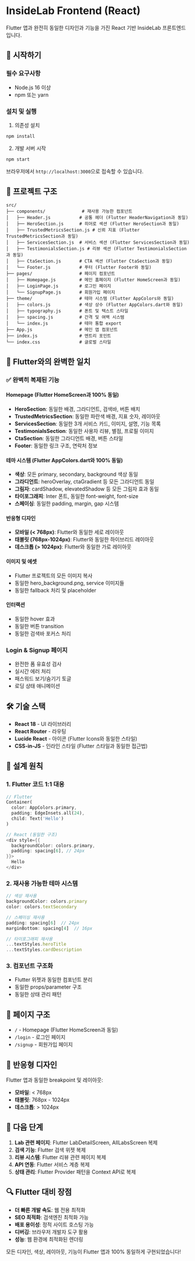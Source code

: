 # InsideLab Frontend (React)

Flutter 앱과 완전히 동일한 디자인과 기능을 가진 React 기반 InsideLab 프론트엔드입니다.

## 🚀 시작하기

### 필수 요구사항
- Node.js 16 이상
- npm 또는 yarn

### 설치 및 실행

1. 의존성 설치
```bash
npm install
```

2. 개발 서버 시작
```bash
npm start
```

브라우저에서 `http://localhost:3000`으로 접속할 수 있습니다.

## 📁 프로젝트 구조

```
src/
├── components/              # 재사용 가능한 컴포넌트
│   ├── Header.js           # 공통 헤더 (Flutter HeaderNavigation과 동일)
│   ├── HeroSection.js      # 히어로 섹션 (Flutter HeroSection과 동일)
│   ├── TrustedMetricsSection.js # 신뢰 지표 (Flutter TrustedMetricsSection과 동일)
│   ├── ServicesSection.js  # 서비스 섹션 (Flutter ServicesSection과 동일)
│   ├── TestimonialsSection.js # 리뷰 섹션 (Flutter TestimonialsSection과 동일)
│   ├── CtaSection.js       # CTA 섹션 (Flutter CtaSection과 동일)
│   └── Footer.js           # 푸터 (Flutter Footer와 동일)
├── pages/                  # 페이지 컴포넌트
│   ├── Homepage.js         # 메인 홈페이지 (Flutter HomeScreen과 동일)
│   ├── LoginPage.js        # 로그인 페이지
│   └── SignupPage.js       # 회원가입 페이지
├── theme/                  # 테마 시스템 (Flutter AppColors와 동일)
│   ├── colors.js           # 색상 상수 (Flutter AppColors.dart와 동일)
│   ├── typography.js       # 폰트 및 텍스트 스타일
│   ├── spacing.js          # 간격 및 여백 시스템
│   └── index.js            # 테마 통합 export
├── App.js                  # 메인 앱 컴포넌트
├── index.js                # 엔트리 포인트
└── index.css               # 글로벌 스타일
```

## 🎨 Flutter와의 완벽한 일치

### ✅ 완벽히 복제된 기능

#### **Homepage (Flutter HomeScreen과 100% 동일)**
- **HeroSection**: 동일한 배경, 그라디언트, 검색바, 버튼 배치
- **TrustedMetricsSection**: 동일한 파란색 배경, 지표 숫자, 레이아웃
- **ServicesSection**: 동일한 3개 서비스 카드, 이미지, 설명, 기능 목록
- **TestimonialsSection**: 동일한 사용자 리뷰, 별점, 프로필 이미지
- **CtaSection**: 동일한 그라디언트 배경, 버튼 스타일
- **Footer**: 동일한 링크 구조, 연락처 정보

#### **테마 시스템 (Flutter AppColors.dart와 100% 동일)**
- **색상**: 모든 primary, secondary, background 색상 동일
- **그라디언트**: heroOverlay, ctaGradient 등 모든 그라디언트 동일
- **그림자**: cardShadow, elevatedShadow 등 모든 그림자 효과 동일
- **타이포그래피**: Inter 폰트, 동일한 font-weight, font-size
- **스페이싱**: 동일한 padding, margin, gap 시스템

#### **반응형 디자인**
- **모바일 (< 768px)**: Flutter와 동일한 세로 레이아웃
- **태블릿 (768px-1024px)**: Flutter와 동일한 하이브리드 레이아웃
- **데스크톱 (> 1024px)**: Flutter와 동일한 가로 레이아웃

#### **이미지 및 에셋**
- Flutter 프로젝트의 모든 이미지 복사
- 동일한 hero_background.png, service 이미지들
- 동일한 fallback 처리 및 placeholder

#### **인터랙션**
- 동일한 hover 효과
- 동일한 버튼 transition
- 동일한 검색바 포커스 처리

### **Login & Signup 페이지**
- 완전한 폼 유효성 검사
- 실시간 에러 처리
- 패스워드 보기/숨기기 토글
- 로딩 상태 애니메이션

## 🛠 기술 스택

- **React 18** - UI 라이브러리
- **React Router** - 라우팅
- **Lucide React** - 아이콘 (Flutter Icons와 동일한 스타일)
- **CSS-in-JS** - 인라인 스타일 (Flutter 스타일과 동일한 접근법)

## 📝 설계 원칙

### **1. Flutter 코드 1:1 대응**
```dart
// Flutter
Container(
  color: AppColors.primary,
  padding: EdgeInsets.all(24),
  child: Text('Hello')
)

// React (동일한 구조)
<div style={{
  backgroundColor: colors.primary,
  padding: spacing[6], // 24px
}}>
  Hello
</div>
```

### **2. 재사용 가능한 테마 시스템**
```javascript
// 색상 재사용
backgroundColor: colors.primary
color: colors.textSecondary

// 스페이싱 재사용
padding: spacing[6]  // 24px
marginBottom: spacing[4]  // 16px

// 타이포그래피 재사용
...textStyles.heroTitle
...textStyles.cardDescription
```

### **3. 컴포넌트 구조화**
- Flutter 위젯과 동일한 컴포넌트 분리
- 동일한 props/parameter 구조
- 동일한 상태 관리 패턴

## 🔗 페이지 구조

- `/` - Homepage (Flutter HomeScreen과 동일)
- `/login` - 로그인 페이지
- `/signup` - 회원가입 페이지

## 📱 반응형 디자인

Flutter 앱과 동일한 breakpoint 및 레이아웃:
- **모바일**: < 768px
- **태블릿**: 768px - 1024px
- **데스크톱**: > 1024px

## 🎯 다음 단계

1. **Lab 관련 페이지**: Flutter LabDetailScreen, AllLabsScreen 복제
2. **검색 기능**: Flutter 검색 위젯 복제
3. **리뷰 시스템**: Flutter 리뷰 관련 페이지 복제
4. **API 연동**: Flutter 서비스 계층 복제
5. **상태 관리**: Flutter Provider 패턴을 Context API로 복제

## 🔍 Flutter 대비 장점

- **더 빠른 개발 속도**: 웹 전용 최적화
- **SEO 최적화**: 검색엔진 최적화 가능
- **배포 용이성**: 정적 사이트 호스팅 가능
- **디버깅**: 브라우저 개발자 도구 활용
- **성능**: 웹 환경에 최적화된 렌더링

모든 디자인, 색상, 레이아웃, 기능이 Flutter 앱과 100% 동일하게 구현되었습니다!